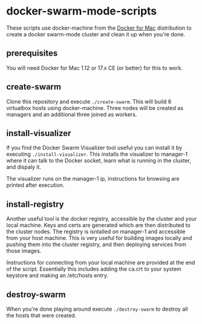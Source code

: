 # docker-swarm-mode-scripts

These scripts use docker-machine from the [Docker for Mac][1] distribution to
create a docker swarm-mode cluster and clean it up when you're done.

## prerequisites

You will need Docker for Mac 1.12 or 17.x CE (or better) for this to work.

## create-swarm

Clone this repository and execute `./create-swarm`. This will build 6
virtualbox hosts using docker-machine. Three nodes will be created as
managers and an additional three joined as workers.

## install-visualizer

If you find the Docker Swarm Visualizer tool useful you can install it by
executing `./install-visualizer`. This installs the visualizer to manager-1
where it can talk to the Docker socket, learn what is running in the cluster,
and dispaly it.

The visualizer runs on the manager-1 ip, instructions for browsing are printed
after execution.

## install-registry

Another useful tool is the docker registry, accessible by the cluster and your
local machine. Keys and certs are generated which are then distributed to the
cluster nodes. The registry is isntalled on manager-1 and accessible from your
host machine. This is very useful for building images locally and pushing them
into the cluster registry, and then deploying services from those images.

Instructions for connecting from your local machine are provided at the end of
the script. Essentially this includes adding the ca.crt to your system keystore
and making an /etc/hosts entry.

## destroy-swarm

When you're done playing around execute `./destroy-swarm` to destroy all the
hosts that were created.

[1]: https://docs.docker.com/docker-for-mac/
